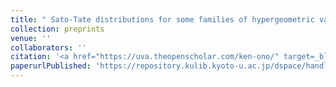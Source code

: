 ```yaml
---
title: " Sato-Tate distributions for some families of hypergeometric varieties"
collection: preprints
venue: ''
collaborators: ''
citation: '<a href="https://uva.theopenscholar.com/ken-ono/" target=_blank>Ono K.</a>, Saad H.,<a href="https://sites.google.com/view/neelam-saikia/home" target=_blank>Saikia N.</a>, RIMS Kokyuroku.'
paperurlPublished: 'https://repository.kulib.kyoto-u.ac.jp/dspace/handle/2433/291172'
---
```

